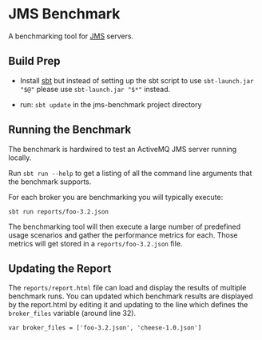 # JMS Benchmark

A benchmarking tool for [JMS](http://en.wikipedia.org/wiki/Java_Message_Service) servers.

## Build Prep

* Install [sbt](http://code.google.com/p/simple-build-tool/wiki/Setup) but instead 
  of setting up the sbt script to use `sbt-launch.jar "$@"` please use `sbt-launch.jar "$*"` instead.
  
* run: `sbt update` in the jms-benchmark project directory

## Running the Benchmark

The benchmark is hardwired to test an ActiveMQ JMS server running locally.  

Run `sbt run --help` to get a listing
of all the command line arguments that the benchmark supports.

For each broker you are benchmarking you will typically execute:

    sbt run reports/foo-3.2.json

The benchmarking tool will then execute a large number of predefined 
usage scenarios and gather the performance metrics for each.  Those metrics
will get stored in a `reports/foo-3.2.json` file.  

## Updating the Report

The `reports/report.html` file can load and display the results of multiple benchmark runs.
You can updated which benchmark results are displayed by the report.html by editing
it and updating to the line which defines the `broker_files` variable (around line 32).

    var broker_files = ['foo-3.2.json', 'cheese-1.0.json']


